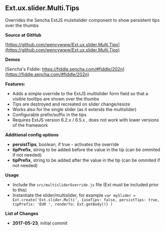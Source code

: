Ext.ux.slider.Multi.Tips
-------------------------------------

Overrides the Sencha ExtJS mulstislider component to show persistent tips over the thumbs

**Source at GitHub**

[https://github.com/wencywww/Ext.ux.slider.Multi.Tips](https://github.com/wencywww/Ext.ux.slider.Multi.Tips)



**Demos**

[Sencha's Fiddle: https://fiddle.sencha.com/#fiddle/202n](https://fiddle.sencha.com/#fiddle/202n)


**Features:**

  * Adds a simple override to the ExtJS multislider form field so that a visible tooltips are shown over the thumbs
  * Tips are destroyed and recreated on slider change/resize
  * Works also for the single slider (as it extends the multislider)
  * Configurable prefix/suffix in the tips
  * Requires ExtJS version 6.2.x / 6.5.x , does not work with lower versions of the framework

    
**Additional config options**

  * **persistTips**, boolean, if true - activates the override
  * **tipPrefix**, string to be added before the value in the tip (can be ommited if not needed)
  * **tipPrefix**, string to be added after the value in the tip (can be ommited if not needed)

  
**Usage**

  * Include the `src/multisliderOverride.js` file (Ext must be included prior to this)
  * Instantiate the slider/multislider, for example `var mySlider = Ext.create('Ext.slider.Multi', {useTips: false, persistTips: true, tipPrefix: 'EUR ', renderTo: Ext.getBody()} )` 
  

**List of Changes**

  * **2017-05-23**, initial commit
